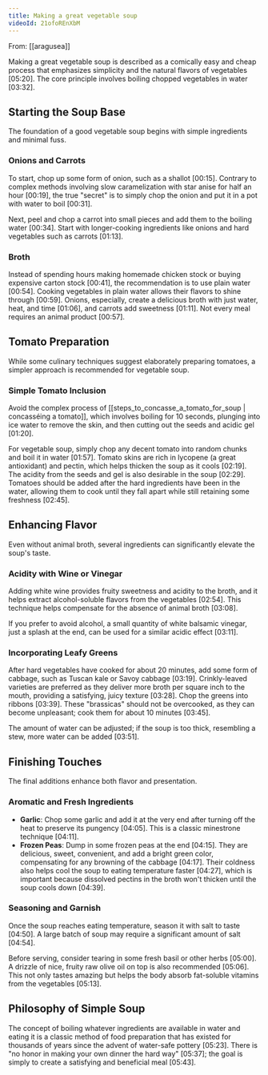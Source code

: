 ```yaml
---
title: Making a great vegetable soup
videoId: 21ofoREnXbM
---
```


From: [[aragusea]] <br/> 

Making a great vegetable soup is described as a comically easy and cheap process that emphasizes simplicity and the natural flavors of vegetables <a class="yt-timestamp" data-t="05:20">[05:20]</a>. The core principle involves boiling chopped vegetables in water <a class="yt-timestamp" data-t="03:32">[03:32]</a>.

## Starting the Soup Base

The foundation of a good vegetable soup begins with simple ingredients and minimal fuss.

### Onions and Carrots
To start, chop up some form of onion, such as a shallot <a class="yt-timestamp" data-t="00:15">[00:15]</a>. Contrary to complex methods involving slow caramelization with star anise for half an hour <a class="yt-timestamp" data-t="00:19">[00:19]</a>, the true "secret" is to simply chop the onion and put it in a pot with water to boil <a class="yt-timestamp" data-t="00:31">[00:31]</a>.

Next, peel and chop a carrot into small pieces and add them to the boiling water <a class="yt-timestamp" data-t="00:34">[00:34]</a>. Start with longer-cooking ingredients like onions and hard vegetables such as carrots <a class="yt-timestamp" data-t="01:13">[01:13]</a>.

### Broth
Instead of spending hours making homemade chicken stock or buying expensive carton stock <a class="yt-timestamp" data-t="00:41">[00:41]</a>, the recommendation is to use plain water <a class="yt-timestamp" data-t="00:54">[00:54]</a>. Cooking vegetables in plain water allows their flavors to shine through <a class="yt-timestamp" data-t="00:59">[00:59]</a>. Onions, especially, create a delicious broth with just water, heat, and time <a class="yt-timestamp" data-t="01:06">[01:06]</a>, and carrots add sweetness <a class="yt-timestamp" data-t="01:11">[01:11]</a>. Not every meal requires an animal product <a class="yt-timestamp" data-t="00:57">[00:57]</a>.

## Tomato Preparation

While some culinary techniques suggest elaborately preparing tomatoes, a simpler approach is recommended for vegetable soup.

### Simple Tomato Inclusion
Avoid the complex process of [[steps_to_concasse_a_tomato_for_soup | concasséing a tomato]], which involves boiling for 10 seconds, plunging into ice water to remove the skin, and then cutting out the seeds and acidic gel <a class="yt-timestamp" data-t="01:20">[01:20]</a>.

For vegetable soup, simply chop any decent tomato into random chunks and boil it in water <a class="yt-timestamp" data-t="01:57">[01:57]</a>. Tomato skins are rich in lycopene (a great antioxidant) and pectin, which helps thicken the soup as it cools <a class="yt-timestamp" data-t="02:19">[02:19]</a>. The acidity from the seeds and gel is also desirable in the soup <a class="yt-timestamp" data-t="02:29">[02:29]</a>. Tomatoes should be added after the hard ingredients have been in the water, allowing them to cook until they fall apart while still retaining some freshness <a class="yt-timestamp" data-t="02:45">[02:45]</a>.

## Enhancing Flavor

Even without animal broth, several ingredients can significantly elevate the soup's taste.

### Acidity with Wine or Vinegar
Adding white wine provides fruity sweetness and acidity to the broth, and it helps extract alcohol-soluble flavors from the vegetables <a class="yt-timestamp" data-t="02:54">[02:54]</a>. This technique helps compensate for the absence of animal broth <a class="yt-timestamp" data-t="03:08">[03:08]</a>.

If you prefer to avoid alcohol, a small quantity of white balsamic vinegar, just a splash at the end, can be used for a similar acidic effect <a class="yt-timestamp" data-t="03:11">[03:11]</a>.

### Incorporating Leafy Greens
After hard vegetables have cooked for about 20 minutes, add some form of cabbage, such as Tuscan kale or Savoy cabbage <a class="yt-timestamp" data-t="03:19">[03:19]</a>. Crinkly-leaved varieties are preferred as they deliver more broth per square inch to the mouth, providing a satisfying, juicy texture <a class="yt-timestamp" data-t="03:28">[03:28]</a>. Chop the greens into ribbons <a class="yt-timestamp" data-t="03:39">[03:39]</a>. These "brassicas" should not be overcooked, as they can become unpleasant; cook them for about 10 minutes <a class="yt-timestamp" data-t="03:45">[03:45]</a>.

The amount of water can be adjusted; if the soup is too thick, resembling a stew, more water can be added <a class="yt-timestamp" data-t="03:51">[03:51]</a>.

## Finishing Touches

The final additions enhance both flavor and presentation.

### Aromatic and Fresh Ingredients
*   **Garlic**: Chop some garlic and add it at the very end after turning off the heat to preserve its pungency <a class="yt-timestamp" data-t="04:05">[04:05]</a>. This is a classic minestrone technique <a class="yt-timestamp" data-t="04:11">[04:11]</a>.
*   **Frozen Peas**: Dump in some frozen peas at the end <a class="yt-timestamp" data-t="04:15">[04:15]</a>. They are delicious, sweet, convenient, and add a bright green color, compensating for any browning of the cabbage <a class="yt-timestamp" data-t="04:17">[04:17]</a>. Their coldness also helps cool the soup to eating temperature faster <a class="yt-timestamp" data-t="04:27">[04:27]</a>, which is important because dissolved pectins in the broth won't thicken until the soup cools down <a class="yt-timestamp" data-t="04:39">[04:39]</a>.

### Seasoning and Garnish
Once the soup reaches eating temperature, season it with salt to taste <a class="yt-timestamp" data-t="04:50">[04:50]</a>. A large batch of soup may require a significant amount of salt <a class="yt-timestamp" data-t="04:54">[04:54]</a>.

Before serving, consider tearing in some fresh basil or other herbs <a class="yt-timestamp" data-t="05:00">[05:00]</a>. A drizzle of nice, fruity raw olive oil on top is also recommended <a class="yt-timestamp" data-t="05:06">[05:06]</a>. This not only tastes amazing but helps the body absorb fat-soluble vitamins from the vegetables <a class="yt-timestamp" data-t="05:13">[05:13]</a>.

## Philosophy of Simple Soup
The concept of boiling whatever ingredients are available in water and eating it is a classic method of food preparation that has existed for thousands of years since the advent of water-safe pottery <a class="yt-timestamp" data-t="05:23">[05:23]</a>. There is "no honor in making your own dinner the hard way" <a class="yt-timestamp" data-t="05:37">[05:37]</a>; the goal is simply to create a satisfying and beneficial meal <a class="yt-timestamp" data-t="05:43">[05:43]</a>.